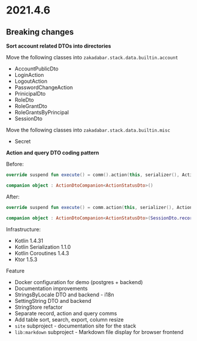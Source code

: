 # 2021.4.6

## Breaking changes

**Sort account related DTOs into directories**

Move the following classes into `zakadabar.stack.data.builtin.account`

* AccountPublicDto
* LoginAction
* LogoutAction
* PasswordChangeAction
* PrinicipalDto
* RoleDto
* RoleGrantDto
* RoleGrantsByPrincipal
* SessionDto

Move the following classes into `zakadabar.stack.data.builtin.misc`

* Secret

**Action and query DTO coding pattern**

Before:

```kotlin
override suspend fun execute() = comm().action(this, serializer(), ActionStatusDto.serializer())

companion object : ActionDtoCompanion<ActionStatusDto>()
```

After:

```kotlin
override suspend fun execute() = comm.action(this, serializer(), ActionStatusDto.serializer())

companion object : ActionDtoCompanion<ActionStatusDto>(SessionDto.recordType)
```

Infrastructure:

* Kotlin 1.4.31
* Kotlin Serialization 1.1.0
* Kotlin Coroutines 1.4.3
* Ktor 1.5.3

Feature

* Docker configuration for demo (postgres + backend)
* Documentation improvements
* StringsByLocale DTO and backend - i18n
* SettingString DTO and backend
* StringStore refactor
* Separate record, action and query comms
* Add table sort, search, export, column resize
* `site` subproject - documentation site for the stack
* `lib:markdown` subproject - Markdown file display for browser frontend